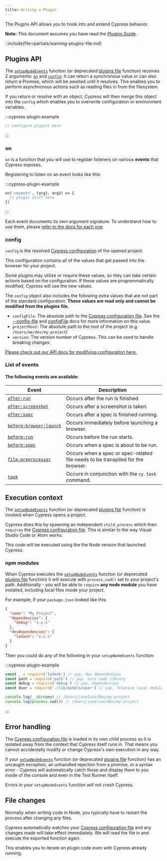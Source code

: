 ```yaml
---
title: Writing a Plugin
---
```


The Plugins API allows you to hook into and extend Cypress behavior.

<Alert type="info">

**Note:** This document assumes you have read the
[Plugins Guide](/guides/tooling/plugins-guide).

</Alert>

::include{file=partials/warning-plugins-file.md}

## Plugins API

The [`setupNodeEvents`](/guides/references/configuration#setupNodeEvents)
function (or deprecated
[plugins file](/guides/references/legacy-configuration#Plugins) function)
receives 2 arguments: [`on`](#on) and [`config`](#config). It can return a
synchronous value or can also return a Promise, which will be awaited until it
resolves. This enables you to perform asynchronous actions such as reading files
in from the filesystem.

If you return or resolve with an object, Cypress will then merge this object
into the `config` which enables you to overwrite configuration or environment
variables.

:::cypress-plugin-example

```javascript
// configure plugins here
```

:::

### on

`on` is a function that you will use to register listeners on various **events**
that Cypress exposes.

Registering to listen on an event looks like this:

:::cypress-plugin-example

```javascript
on('<event>', (arg1, arg2) => {
  // plugin stuff here
})
```

:::

Each event documents its own argument signature. To understand how to use them,
please [refer to the docs for each one](#List-of-events).

### config

`config` is the resolved
[Cypress configuration](/guides/references/configuration) of the opened project.

This configuration contains all of the values that get passed into the browser
for your project.

Some plugins may utilize or require these values, so they can take certain
actions based on the configuration. If these values are programmatically
modified, Cypress will use the new values.

<Alert type="warning">

The `config` object also includes the following extra values that are not part
of the standard configuration. **These values are read only and cannot be
modified from the plugins file.**

- `configFile`: The absolute path to the
  [Cypress configuration file](/guides/references/configuration). See the
  [--config-file](guides/guides/command-line#cypress-open) and
  [configFile](guides/guides/module-api) docs for more information on this
  value.
- `projectRoot`: The absolute path to the root of the project (e.g.
  `/Users/me/dev/my-project`)
- `version`: The version number of Cypress. This can be used to handle breaking
  changes.

</Alert>

[Please check out our API docs for modifying configuration here.](/api/plugins/configuration-api)

### List of events

#### The following events are available:

| Event                                                      | Description                                                                     |
| ---------------------------------------------------------- | ------------------------------------------------------------------------------- |
| [`after:run`](/api/plugins/after-run-api)                  | Occurs after the run is finished.                                               |
| [`after:screenshot`](/api/plugins/after-screenshot-api)    | Occurs after a screenshot is taken.                                             |
| [`after:spec`](/api/plugins/after-spec-api)                | Occurs after a spec is finished running.                                        |
| [`before:browser:launch`](/api/plugins/browser-launch-api) | Occurs immediately before launching a browser.                                  |
| [`before:run`](/api/plugins/before-run-api)                | Occurs before the run starts.                                                   |
| [`before:spec`](/api/plugins/before-spec-api)              | Occurs when a spec is about to be run.                                          |
| [`file:preprocessor`](/api/plugins/preprocessors-api)      | Occurs when a spec or spec-related file needs to be transpiled for the browser. |
| [`task`](/api/commands/task)                               | Occurs in conjunction with the `cy.task` command.                               |

## Execution context

The [`setupNodeEvents`](/guides/references/configuration#setupNodeEvents)
function (or deprecated
[plugins file](/guides/references/legacy-configuration#Plugins) function) is
invoked when Cypress opens a project.

Cypress does this by spawning an independent `child_process` which then
`requires` the [Cypress configuration file](/guides/references/configuration).
This is similar to the way Visual Studio Code or Atom works.

This code will be executed using the the Node version that launched Cypress.

### npm modules

When Cypress executes the
[`setupNodeEvents`](/guides/references/configuration#setupNodeEvents) function
(or deprecated [plugins file](/guides/references/legacy-configuration#Plugins)
function) it will execute with `process.cwd()` set to your project's path.
Additionally - you will be able to `require` **any node module** you have
installed, including local files inside your project.

For example, if your `package.json` looked like this:

```json
{
  "name": "My Project",
  "dependencies": {
    "debug": "x.x.x"
  },
  "devDependencies": {
    "lodash": "x.x.x"
  }
}
```

Then you could do any of the following in your `setupNodeEvents` function:

:::cypress-plugin-example

```js
const _ = require('lodash') // yup, dev dependencies
const path = require('path') // yup, core node library
const debug = require('debug') // yup, dependencies
const User = require('./lib/models/user') // yup, relative local modules

console.log(__dirname) // /Users/janelane/Dev/my-project
console.log(process.cwd()) // /Users/janelane/Dev/my-project
```

:::

## Error handling

The [Cypress configuration file](/guides/references/configuration) is loaded in
its own child process so it is isolated away from the context that Cypress
itself runs in. That means you cannot accidentally modify or change Cypress's
own execution in any way.

If your [`setupNodeEvents`](/guides/references/configuration#setupNodeEvents)
function (or deprecated
[plugins file](/guides/references/legacy-configuration#Plugins) function) has an
uncaught exception, an unhandled rejection from a promise, or a syntax error -
Cypress will automatically catch those and display them to you inside of the
console and even in the Test Runner itself.

Errors in your `setupNodeEvents` function _will not crash_ Cypress.

## File changes

Normally when writing code in Node, you typically have to restart the process
after changing any files.

Cypress automatically watches your
[Cypress configuration file](/guides/references/configuration) and any changes
made will take effect immediately. We will read the file in and execute the
exported function again.

This enables you to iterate on plugin code even with Cypress already running.

